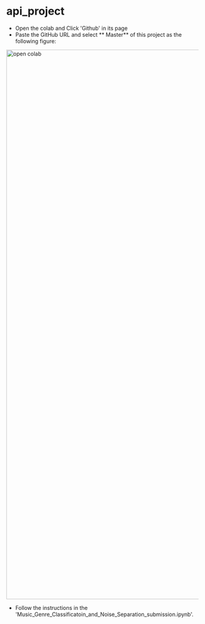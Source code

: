 # api_project
- Open the colab and Click 'Github' in its page
- Paste the GitHub URL  and select ** Master** of this project as the following figure:
 <img width="1440" alt="open colab" src="https://user-images.githubusercontent.com/91846976/175836823-ae945830-cc31-42df-acbf-9a3b2fc06ed4.png">

- Follow the instructions in the 'Music_Genre_Classificatoin_and_Noise_Separation_submission.ipynb'.

